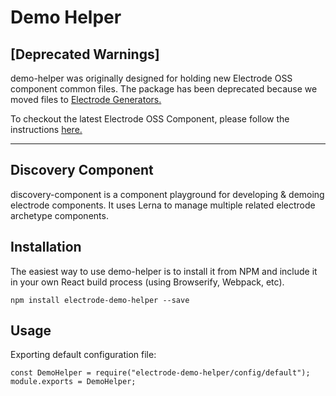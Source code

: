 # Demo Helper

## [Deprecated Warnings]

demo-helper was originally designed for holding new Electrode OSS component common files. The package has been deprecated because we moved files to [Electrode Generators.](https://github.com/electrode-io/electrode/tree/master/packages/generator-electrode)

To checkout the latest Electrode OSS Component, please follow the instructions [here.](https://docs.electrode.io/chapter1/quick-start/start-with-component.html)

------------------------------------------------------------------

## Discovery Component

discovery-component is a component playground for developing & demoing electrode components. It uses Lerna to manage multiple related electrode archetype components.

## Installation
The easiest way to use demo-helper is to install it from NPM and include it in your own React build process (using Browserify, Webpack, etc).

```
npm install electrode-demo-helper --save
```

## Usage

Exporting default configuration file:

```
const DemoHelper = require("electrode-demo-helper/config/default");
module.exports = DemoHelper;
```
